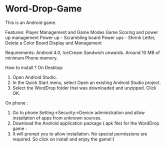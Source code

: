 # Word-Drop-Game
This is an Android game.

Features:
Player Management and Game Modes
Game Scoring and power up management
Power up - Scrambling board
Power ups - Shrink Letter, Delete a Color
Board Display and Management

Requirements:
Android 4.0, IceCream Sandwich onwards. 
Around 10 MB of minimum Phone memory. 

How to install ?
On Desktop: 
1. Open Android Studio. 
2. In the Quick Start menu, select Open an existing Android Studio project.
3. Select the WordDrop folder that was downloaded and unzipped.
Click OK.

On phone :
1. Go to phone Setting->Security->Device administration and allow installation of apps from unknown sources.
2. Download the Android application package (.apk file) for the WordDrop game : 
3. It will prompt you to allow installation. No special permissions are required. So click on install and enjoy the game!:)










